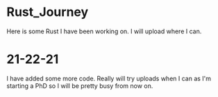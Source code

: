 # Rust_Journey
Here is some Rust I have been working on. I will upload where I can. 

# 21-22-21 
I have added some more code. Really will try uploads when I can as I'm starting a PhD so I will be pretty busy from now on. 
